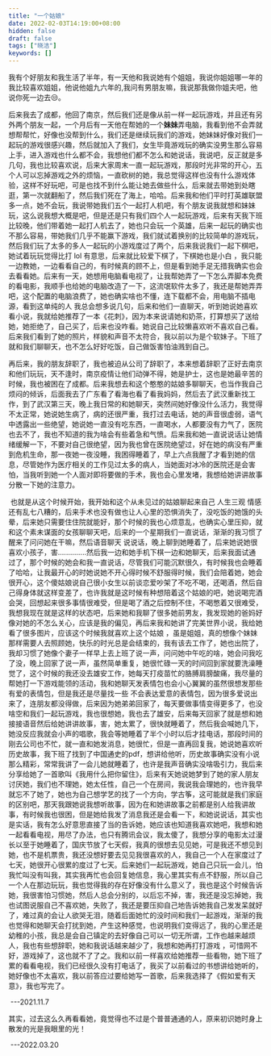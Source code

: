 ```yaml
---
title: "一个姑娘"
date: 2022-02-03T14:19:00+08:00
hidden: false
draft: false
tags: ["晓洁"]
keywords: []
---
```


​  我有个好朋友和我生活了半年，有一天他和我说她有个姐姐，我说你姐姐哪一年的我比较喜欢姐姐，他说他姐九六年的,我问有男朋友嘛，我说那我做你姐夫吧，他说你死一边去😒。

​         后来我去了成都，他回了南京，然后我们还是像从前一样一起玩游戏，并且还有另外两个朋友一起，一个月后有一天他在帮她的一个**妹妹**弄电脑，我看到他不会弄就想帮帮忙，好像也没帮到什么，我们还是继续玩我们的游戏，她妹妹好像对我们一起玩的游戏很感兴趣，然后就加入了我们，女生毕竟游戏玩的确实没男生那么容易上手，进入游戏也什么都不会，我想他们都不怎么和她说话，我说吧，反正就是多几句，我也比较喜欢说，后来大家周末一直一起玩游戏，那段时光非常的开心，五个人可以忘掉游戏之外的烦恼，一直砍树的她，我总觉得这样也没有什么游戏体验，这样不好玩吧，可是也找不到什么能让她去做些什么，后来就去带她到处瞎逛，第一次就翻船了，然后我们死在了海上，哈哈。后来我和他们平时打英雄联盟多一点，她不会玩，我说带她我们五个一起打人机吧，有个朋友说我就想和妹妹玩，这么说我想大概是吧，但是还是只有我们四个人一起玩游戏，后来有天我下班比较晚，他们带着她一起打人机去了，她也只会玩一个英雄，后来一起玩的确实也不那么容易，带她我们几乎不能赢下游戏，我们就试着换别的比较简单的游戏玩，然后我们玩了太多的多人一起玩的小游戏度过了两个，后来我说我们一起下棋吧，她试着玩玩觉得比打 lol 有意思，后来就比较爱下棋了，下棋她也是小白 ，我只能一边教她，一边看看自己的，有时候真的顾不上，但是看到她手足无措我确实也会去看看她。后来有一天，她想用电脑看电视了，让我帮她弄了一下怎么弄脚本免费的看电影，我顺手也给她的电脑改造了一下，这流氓软件太多了，我还是帮她弄弄吧，这个配置的电脑浪费了，她也确实啥也不懂，连下载都不会，用电脑不插电源，看到这单纯的人 我总会想多说几句，后来和他们一直聊天，听到她说她喜欢看小说，我就给她推荐了一本《花刺》，因为本来说请她和奶茶，打算想买了送给她，她拒绝了，自己买了，后来也没咋看。她说自己比较懒喜欢听不喜欢自己看。后来我们看到了她的照片，样貌和声音不太符合，我以前以为是个软妹子。下班了就和我们聊聊天，也不怎么好好吃饭，自己做饭害怕油溅到自己。

​        再后来，我的朋友辞职了，我也被迫从公司了辞职了，本来想着辞职了正好去南京和他们玩玩，天不逢时，南京疫情让他们动弹不得，她是护士，这也是她最辛苦的时候，我也被困在了成都。后来我想去和这个憨憨的姑娘多聊聊天，也当作我自己烦闷的倾诉，后面我去了广东看了看海也看了看我妈妈，然后去了武汉重新找工作，到了武汉第三天，晚上我日常的和她聊天，突然间她好像没什么活力，我觉得不太正常，她说她生病了，病的还很严重，我打过去电话，她的声音很虚弱，语气中透露出一些绝望，她说她一直没有吃东西，一直喝水，人都要没有力气了，医院也去不了，我也不知道的我为啥会有些着急和气愤。后来我和她一直说说话让她情绪缓解一下，不要对自己很绝望，因为我也曾在医院绝望过，好在她的病没有严重到危机生命，那一夜她一夜没睡，我困得睡着了，早上六点我醒了才看到她的信息，尽管她作为医疗相关的工作见过太多的病人，当她面对冰冷的医院还是会害怕，当我听到她一个人面对即将要做的手术，我也会心里发堵，我想给她讲讲故事分散一下她的注意力。

​        也就是从这个时候开始，我开始和这个从未见过的姑娘聊起来自己 人生三观 情感 还有乱七八糟的，后来手术也没有做也让人心里的恐惧消失了，没吃饭的她饿的头晕，后来她只需要住住院就能好，那个时候的我也心烦意乱，也确实心里压抑，就和这个素未谋面的女孩聊聊天吧，后来的一个星期我们一直说话，渐渐的我习惯了醒来了问问她在干嘛，然后语音聊天 说说话，晚上聊到她睡着了，后来她说她很喜欢小孩子，害..............然后我一边和她手机下棋一边和她聊天，后来我面试通过了，那个时候的她会和我一直说话，尽管我们可能沉默很久，有时候我也会睡着了哈哈，让我最开心的时她说她不开心得时候不舒服得时候，我们会陪着她，她会很开心，这个傻姑娘说自己很小女生以前谈恋爱吵架了不吃不喝，还喝酒，然后自己得身体就这样变差了，也许我就是这时候有种想陪着这个姑娘的吧，她说喝完酒会哭，回想起来很多事情很难受，但是喝了酒之后控制不住，不喝憋着又很难受，我想我现在就是这样的状态吧，后来她和我聊了很多她前男友，我发现她的爸妈好像对她的不怎么关心，应该是我的偏见，再后来我和她讲了完美世界小说，我给她看了很多图片，应该这个时候我就喜欢上这个姑娘 ，虽是姐姐，真的想像个妹妹那样需要人去照顾她，快乐的时光总是会结束的，我有该去工作了，她也出院了，我却习惯了她像个妻子一样早上去上班了说一声，问问她中午吃的啥，她会问我吃了没，晚上回家了说一声，虽然简单重复，她很忙碌一天的时间回到家就要洗澡睡觉了，这个时候的我还没去雄安工作，她每天打疫苗忙的胳膊肩膀酸痛，我尽量的帮她打一下游戏能领的活动，我和她聊天发表情包也会小心翼翼的虽然很想发那些有爱的表情包，但是我还是尽量找一些 不会表达爱意的表情包，因为很多爱说出来了，连朋友都没得做，后来因为她弟弟回家了，每天要做事情变得更多了，也没啥空和我们一起玩游戏，我也很想她，我也去了雄安，后来每天回家了就是想和她接接语音然后给她讲讲故事，害，她太累了，很快就睡着了，然后我会喊她几下，她没反应我就会小声的唱歌，我会等她睡着了半个小时以后才挂电话，那段时间的刚去公司也不忙，就一直和她发消息，她很忙，但是一直再回复我，她说她喜欢听历史故事，我下班了找到了中国通史的pdf，想讲给他听，历史故事确实没有小说那么精彩，常常我讲了一会儿她就睡着了，也许是我声音确实没啥吸引力，我后来分享给她了一首歌叫《我用什么把你留住》，后来有天她说她梦到了她的家人朋友讨厌她，我们也不理她，她太任性，自己一个在房间，我说我会理她的，也许我早就忘不了她了，她也为自己想学艺的找了一个方向，学古筝，这可能就是我们家庭的区别吧，那天我跟她说我想听故事，因为在和她讲故事之前都是别人给我讲故事，有时候我也很困，但是她给我发了消息我还是会看一下，和她说说话，其实也是实话，我有怎么好意思直接了当的告诉她，她应该也知道我喜欢她吧，我想和她一起看看电视，用尽了办法，也只有腾讯会议，我太傻了，我想分享的电影太过漫长以至于她睡着了，国庆节放了七天假，我真的很想去见见她，可是我还不想见到她，也不是机票贵，我还没想好要去见见我很喜欢的人，我自己一个人在家度过了七天，她很开心很累的度过了七天。后来她们一起玩游戏，她自己只玩一会儿，怕我忙叫没有叫我，其实我再忙也会回复她信息，我心里其实有点不舒服，所以自己一个人在那边玩玩，我也觉得我的存在好像没有什么意义了，我也是这个时候告诉她，我很害怕习惯她，然后人总会分别的，以后忘不掉，害，我还是没忘掉她，我也试图说服自己不喜欢她，失败了，我还是要压抑自己地告诉她我自己发发呆就好了，难过真的会让人欲哭无泪，随着后面她忙的没时间和我们一起游戏，渐渐的我也觉得和她聊天会打扰到她，产生这种感觉，也说明我们变得远了，我的心里还是幼稚的小孩，我总是会自己镇定的去好像自己可以一切无所谓，工作也越来越烦人，我也有些想辞职，她和我说话越来越少了，我想和她再打打游戏 ，可惜网不好，游戏掉了，这也就不了了之。我和以前一样喜欢给她推荐一些看物，她下班了累的看看电视，我们已经很久没有打电话了，我买了以前看过的书想讲给她听的，她好像也不太喜欢，我以前答应过要给她写一首歌，后来我选择了《假如爱有天意》，我也写完了。

​         ---2021.11.7

其实，过去这么久再看看她，竟觉得也不过是个普普通通的人，原来初识她时身上散发的光是我眼里的光！

​         ---2022.03.20
